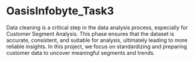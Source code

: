 # OasisInfobyte_Task3

Data cleaning is a critical step in the data analysis process, especially for Customer Segment Analysis. This phase ensures that the dataset is accurate, consistent, and suitable for analysis, ultimately leading to more reliable insights. In this project, we focus on standardizing and preparing customer data to uncover meaningful segments and trends.

